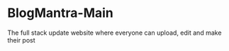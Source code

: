 # BlogMantra-Main
The full stack update website where everyone can upload, edit and make their post
